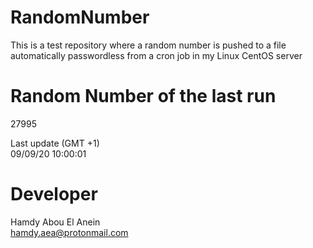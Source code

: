 # RandomNumber    
This is a test repository where a random number is pushed to a file automatically passwordless from a cron job in my Linux CentOS server    
# Random Number of the last run   
27995
      
Last update (GMT +1)    
09/09/20 10:00:01
# Developer    
Hamdy Abou El Anein   
hamdy.aea@protonmail.com
